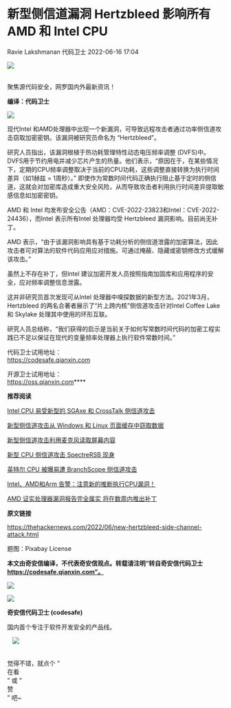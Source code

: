 #  新型侧信道漏洞 Hertzbleed 影响所有AMD 和 Intel CPU   
Ravie Lakshmanan  代码卫士   2022-06-16 17:04  
  
![](https://mmbiz.qpic.cn/mmbiz_gif/Az5ZsrEic9ot90z9etZLlU7OTaPOdibteeibJMMmbwc29aJlDOmUicibIRoLdcuEQjtHQ2qjVtZBt0M5eVbYoQzlHiaw/640?wx_fmt=gif "")  
  
   
聚焦源代码安全，网罗国内外最新资讯！  
  
**编译：代码卫士**  
  
![](https://mmbiz.qpic.cn/mmbiz_png/oBANLWYScMR7KiacWEBZZA4yn069ibzKo57BYPB1nQR9RVZW10g13tmTg05SsY3ZYKJbxVNOo8bBldoMkUGloATA/640?wx_fmt=png "")  
  
现代Intel 和AMD处理器中出现一个新漏洞，可导致远程攻击者通过功率侧信道攻击窃取加密密钥。该漏洞被研究员命名为 “Hertzbleed”。  
  
  
  
研究人员指出，该漏洞根植于热功耗管理特性动态电压频率调整 (DVFS)中。DVFS用于节约用电并减少芯片产生的热量。他们表示，“原因在于，在某些情况下，定期的CPU频率调整取决于当前的CPU功耗，这些调整直接转换为执行时间差异（如1赫兹 = 1周秒）。” 即使作为常数时间代码正确执行阻止基于定时的侧信道，这就会对加密库造成重大安全风险，从而导致攻击者利用执行时间差异提取敏感信息如加密密钥。  
  
AMD 和 Intel 均发布安全公告（AMD：CVE-2022-23823和Intel：CVE-2022-24436），而Intel 表示所有Intel 处理器均受 Hertzbleed 漏洞影响。目前尚无补丁。  
  
AMD 表示，“由于该漏洞影响具有基于功耗分析的侧信道泄露的加密算法，因此攻击者可对算法的软件代码应用应对措施。可通过掩蔽、隐藏或密钥修改方式缓解该攻击。”  
  
虽然上不存在补丁，但Intel 建议加密开发人员按照指南加固库和应用程序的安全，应对频率调整信息泄露。  
  
这并非研究员首次发现可从Intel 处理器中嗅探数据的新型方法。2021年3月，Hertzbleed 的两名合著者展示了“片上跨内核”侧信道攻击针对Intel Coffee Lake 和 Skylake 处理其中使用的环形互联。  
  
研究人员总结称，“我们获得的启示是当前关于如何写常数时间代码的加密工程实践已不足以保证在现代的变量频率处理器上执行软件常数时间。”  
  
  
  
代码卫士试用地址：  
https://codesafe.qianxin.com  
  
开源卫士试用地址：  
https://oss.qianxin.com****  
  
  
  
  
  
  
  
**推荐阅读**  
  
[Intel CPU 易受新型的 SGAxe 和 CrossTalk 侧信道攻击](http://mp.weixin.qq.com/s?__biz=MzI2NTg4OTc5Nw==&mid=2247493460&idx=3&sn=a497933f6461207b2df59091f67d83fd&chksm=ea94d63edde35f280e3974e748b8a3d552c82e6b0b75663dc17608cd56f55a04af83a545d819&scene=21#wechat_redirect)  
  
  
[新型侧信道攻击从 Windows 和 Linux 页面缓存中窃取数据](http://mp.weixin.qq.com/s?__biz=MzI2NTg4OTc5Nw==&mid=2247488917&idx=1&sn=21c491ae481216deed66294fea3a2783&chksm=ea9724ffdde0ade90a89522d136b7c6023c7d66d2a7115167450c6a372001f1e468479022098&scene=21#wechat_redirect)  
  
  
[新型侧信道攻击利用麦克风读取屏幕内容](http://mp.weixin.qq.com/s?__biz=MzI2NTg4OTc5Nw==&mid=2247487893&idx=1&sn=381ca7ca139b1c47f5727818ef07ff87&chksm=ea9720ffdde0a9e9e9ca16940b10c030366c791e787777e38f5916f0aed6f4071dbe1e42b8d7&scene=21#wechat_redirect)  
  
  
[新型 CPU 侧信道攻击 SpectreRSB 现身](http://mp.weixin.qq.com/s?__biz=MzI2NTg4OTc5Nw==&mid=2247487666&idx=3&sn=848b874df261b4b200028f9d6d210d4d&chksm=ea9721d8dde0a8ce538f1272c97be75d2f18565435265fe806e2a0263b38f4d7f6ecd527e2d8&scene=21#wechat_redirect)  
  
  
[英特尔 CPU 被曝易遭 BranchScope 侧信道攻击](http://mp.weixin.qq.com/s?__biz=MzI2NTg4OTc5Nw==&mid=2247486762&idx=2&sn=a2c437b9e9bfbb966557c1d02923c72e&chksm=ea973c40dde0b5568cc370c33b3dc859ca2fb77dc002c1223a42011bc981cb7afe8553e9ba5d&scene=21#wechat_redirect)  
  
  
[Intel、AMD和Arm 告警：注意新的推断执行CPU漏洞！](http://mp.weixin.qq.com/s?__biz=MzI2NTg4OTc5Nw==&mid=2247510855&idx=3&sn=5ebfde6f449e166adf5d37e1ab3461bf&chksm=ea949a2ddde3133b97ff80f34174a773d2da203fa22dde34d8eee14e346d0391dd1c652afad3&scene=21#wechat_redirect)  
  
  
[AMD 证实处理器漏洞报告完全属实 将在数周内推出补丁](http://mp.weixin.qq.com/s?__biz=MzI2NTg4OTc5Nw==&mid=2247486709&idx=3&sn=18e005ec59ee58e914f2a0c08589c12c&chksm=ea973d9fdde0b4893518ed52bc55b59e1fcfe309806255bd01926859bf4cc3f3cf20516bcfff&scene=21#wechat_redirect)  
  
  
  
  
**原文链接**  
  
https://thehackernews.com/2022/06/new-hertzbleed-side-channel-attack.html  
  
  
题图：Pixabay License  
  
  
**本文由奇安信编译，不代表奇安信观点。转载请注明“转自奇安信代码卫士 https://codesafe.qianxin.com”。**  
  
  
  
  
![](https://mmbiz.qpic.cn/mmbiz_jpg/oBANLWYScMSf7nNLWrJL6dkJp7RB8Kl4zxU9ibnQjuvo4VoZ5ic9Q91K3WshWzqEybcroVEOQpgYfx1uYgwJhlFQ/640?wx_fmt=jpeg "")  
  
![](https://mmbiz.qpic.cn/mmbiz_jpg/oBANLWYScMSN5sfviaCuvYQccJZlrr64sRlvcbdWjDic9mPQ8mBBFDCKP6VibiaNE1kDVuoIOiaIVRoTjSsSftGC8gw/640?wx_fmt=jpeg "")  
  
**奇安信代码卫士 (codesafe)**  
  
国内首个专注于软件开发安全的产品线。  
  
   ![](https://mmbiz.qpic.cn/mmbiz_gif/oBANLWYScMQ5iciaeKS21icDIWSVd0M9zEhicFK0rbCJOrgpc09iaH6nvqvsIdckDfxH2K4tu9CvPJgSf7XhGHJwVyQ/640?wx_fmt=gif "")  
  
   
觉得不错，就点个 “  
在看  
” 或 "  
赞  
” 吧~  
